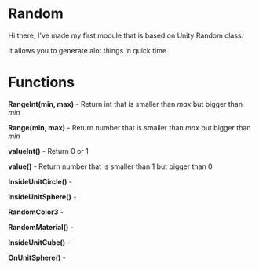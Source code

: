 # Random

Hi there, I've made my first module that is based on Unity Random class.

It allows you to generate alot things in quick time


# Functions

**RangeInt(min, max)** - Return int that is smaller than *max* but bigger than *min*

**Range(min, max)** - Return number that is smaller than *max* but bigger than *min*

**valueInt()** - Return 0 or 1

**value()** - Return number that is smaller than 1 but bigger than 0

**InsideUnitCircle()** -

**insideUnitSphere()** -

**RandomColor3** -

**RandomMaterial()** -

**InsideUnitCube()** -

**OnUnitSphere()** -




